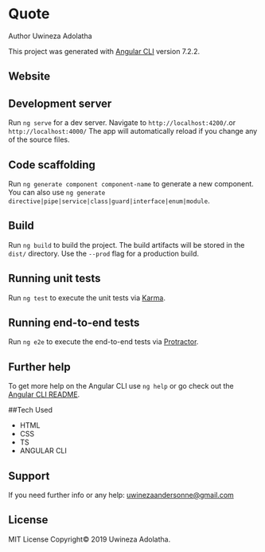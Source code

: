 # Quote

Author Uwineza Adolatha

This project was generated with [Angular CLI](https://github.com/angular/angular-cli) version 7.2.2.

## Website

## Development server

Run `ng serve` for a dev server. Navigate to `http://localhost:4200/`.or `http://localhost:4000/` The app will automatically reload if you change any of the source files.

## Code scaffolding

Run `ng generate component component-name` to generate a new component. You can also use `ng generate directive|pipe|service|class|guard|interface|enum|module`.

## Build

Run `ng build` to build the project. The build artifacts will be stored in the `dist/` directory. Use the `--prod` flag for a production build.

## Running unit tests

Run `ng test` to execute the unit tests via [Karma](https://karma-runner.github.io).

## Running end-to-end tests

Run `ng e2e` to execute the end-to-end tests via [Protractor](http://www.protractortest.org/).

## Further help

To get more help on the Angular CLI use `ng help` or go check out the [Angular CLI README](https://github.com/angular/angular-cli/blob/master/README.md).

##Tech Used

- HTML
- CSS
- TS
- ANGULAR CLI

## Support

If you need further info or any help: uwinezaandersonne@gmail.com

## License

MIT License Copyright© 2019 Uwineza Adolatha.
